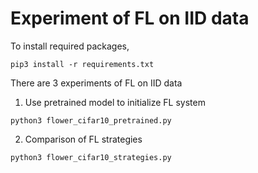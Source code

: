 # Experiment of FL on IID data


To install required packages,
```
pip3 install -r requirements.txt
```

There are 3 experiments of FL on IID data

1. Use pretrained model to initialize FL system
```
python3 flower_cifar10_pretrained.py
```

2. Comparison of FL strategies
```
python3 flower_cifar10_strategies.py
```
